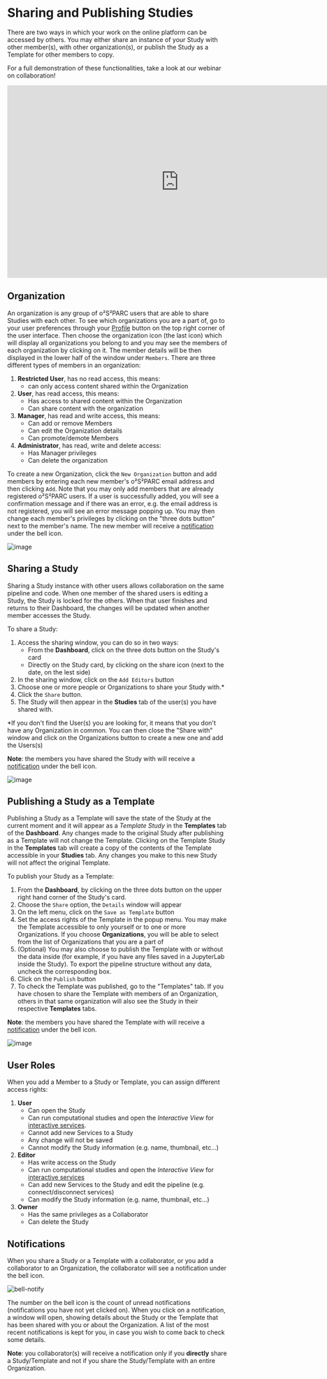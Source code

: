 # Sharing and Publishing Studies

There are two ways in which your work on the online platform can be accessed by others. You may either share an instance of your Study with other member(s), with other organization(s), or publish the Study as a Template for other members to copy. 

For a full demonstration of these functionalities, take a look at our webinar on collaboration!

<p align="center">
<iframe width="784" height="441" src="https://www.youtube.com/embed/cI5p0bki258" frameborder="0" allow="accelerometer; autoplay; encrypted-media; gyroscope; picture-in-picture" allowfullscreen></iframe>
</p>

## Organization
An organization is any group of o²S²PARC users that are able to share Studies with each other. To see which organizations you are a part of, go to your user preferences through your [Profile](docs/platform_introduction//user_setup/profile) button on the top right corner of the user interface. Then choose the organization icon (the last icon) which will display all organizations you belong to and you may see the members of each organization by clicking on it. The member details will be then displayed in the lower half of the window under ```Members```. There are three different types of members in an organization:
1. **Restricted User**, has no read access, this means:
    * can only access content shared within the Organization
2. **User**, has read access, this means:
    * Has access to shared content within the Organization
    * Can share content with the organization
3. **Manager**, has read and write access, this means:
    * Can add or remove Members
    * Can edit the Organization details
    * Can promote/demote Members
4. **Administrator**, has read, write and delete access:
    * Has Manager privileges
    * Can delete the organization

To create a new Organization, click the ```New Organization``` button and add members by entering each new member's o²S²PARC email address and then clicking ```Add```. Note that you may only add members that are already registered o²S²PARC users. If a user is successfully added, you will see a confirmation message and if there was an error, e.g. the email address is not registered, you will see an error message popping up. You may then change each member's privileges by clicking on the "three dots button" next to the member's name. 
The new member will receive a [notification](#notifications) under the bell icon.

![image](https://github.com/ITISFoundation/osparc-manual/assets/18575092/43257c70-1489-4a0b-a538-571c6b0f1823)

## Sharing a Study
Sharing a Study instance with other users allows collaboration on the same pipeline and code. When one member of the shared users is editing a Study, the Study is locked for the others. When that user finishes and returns to their Dashboard, the changes will be updated when another member accesses the Study. 

To share a Study:
1. Access the sharing window, you can do so in two ways:
    * From the **Dashboard**, click on the three dots button on the Study's card 
    * Directly on the Study card, by clicking on the share icon (next to the date, on the lest side)
2. In the sharing window, click on the ```Add Editors``` button
3. Choose one or more people or Organizations to share your Study with.*
4. Click the ```Share``` button. 
5. The Study will then appear in the **Studies** tab of the user(s) you have shared with. 

*If you don't find the User(s) you are looking for, it means that you don't have any Organization in common. You can then close the "Share with" window and click on the Organizations button to create a new one and add the Users(s)

**Note**: the members you have shared the Study with will receive a [notification](#notifications) under the bell icon.

![image](https://github.com/ITISFoundation/osparc-manual/assets/18575092/936f65b5-df7e-4fe7-a5d4-ccb86f1679dc)

## Publishing a Study as a Template
Publishing a Study as a Template will save the state of the Study at the current moment and it will appear as a *Template Study* in the **Templates** tab of the **Dashboard**. Any changes made to the original Study after publishing as a Template will not change the Template. Clicking on the Template Study in the **Templates** tab will create a copy of the contents of the Template accessible in your **Studies** tab. Any changes you make to this new Study will not affect the original Template. 

To publish your Study as a Template:
1. From the **Dashboard**, by clicking on the three dots button on the upper right hand corner of the Study's card. 
2. Choose the ```Share``` option, the ```Details``` window will appear
3. On the left menu, click on the ```Save as Template``` button 
4. Set the access rights of the Template in the popup menu. You may make the Template accessible to only yourself or to one or more Organizations. If you choose **Organizations**, you will be able to select from the list of Organizations that you are a part of
5. (Optional) You may also choose to publish the Template with or without the data inside (for example, if you have any files saved in a JupyterLab inside the Study). To export the pipeline structure without any data, uncheck the corresponding box.
5. Click on the ```Publish``` button
6. To check the Template was published, go to the "Templates" tab. If you have chosen to share the Template with members of an Organization, others in that same organization will also see the Study in their respective **Templates** tabs.

**Note**: the members you have shared the Template with will receive a [notification](#notifications) under the bell icon.

![image](https://github.com/ITISFoundation/osparc-manual/assets/18575092/d990ab63-d204-4808-8368-1125d25378de)

## User Roles
When you add a Member to a Study or Template, you can assign different access rights:
1. **User**
    * Can open the Study
    * Can run computational studies and open the *Interactive View* for [interactive services](docs/platform_introduction/services.md). 
    * Cannot add new Services to a Study
    * Any change will not be saved
    * Cannot modify the Study information (e.g. name, thumbnail, etc...)
2. **Editor**
    * Has write access on the Study
    * Can run computational studies and open the *Interactive View* for [interactive services](docs/platform_introduction/services.md)
    * Can add new Services to the Study and edit the pipeline (e.g. connect/disconnect services)
    * Can modify the Study information (e.g. name, thumbnail, etc...)
3. **Owner**
    * Has the same privileges as a Collaborator
    * Can delete the Study

## Notifications
When you share a Study or a Template with a collaborator, or you add a collaborator to an Organization, the collaborator will see a notification under the bell icon. 

![bell-notify](https://github.com/ITISFoundation/osparc-manual/assets/18575092/43fce382-03d3-41a8-9a9e-40322f54e69a)

The number on the bell icon is the count of unread notifications (notifications you have not yet clicked on). When you click on a notification, a window will open, showing details about the Study or the Template that has been shared with you or about the Organization.
A list of the most recent notifications is kept for you, in case you wish to come back to check some details.

**Note**: you collaborator(s) will receive a notification only if you **directly** share a Study/Template and not if you share the Study/Template with an entire Organization.

